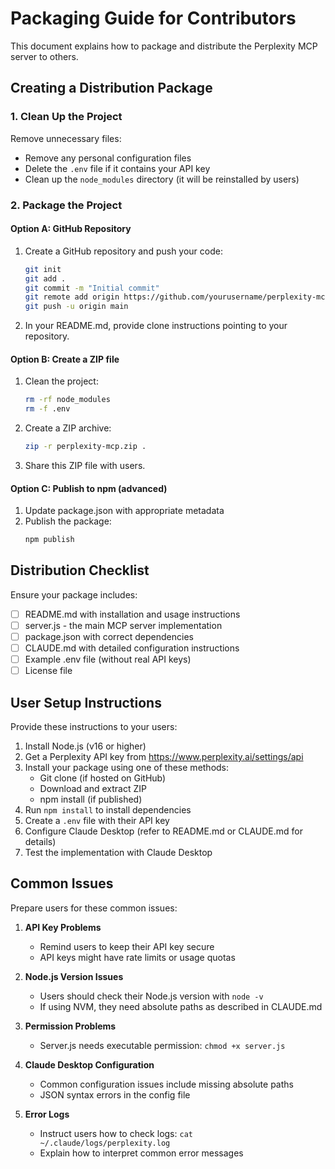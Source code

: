# Packaging Guide for Contributors

This document explains how to package and distribute the Perplexity MCP server to others.

## Creating a Distribution Package

### 1. Clean Up the Project

Remove unnecessary files:
- Remove any personal configuration files
- Delete the `.env` file if it contains your API key
- Clean up the `node_modules` directory (it will be reinstalled by users)

### 2. Package the Project

#### Option A: GitHub Repository

1. Create a GitHub repository and push your code:
   ```bash
   git init
   git add .
   git commit -m "Initial commit"
   git remote add origin https://github.com/yourusername/perplexity-mcp.git
   git push -u origin main
   ```

2. In your README.md, provide clone instructions pointing to your repository.

#### Option B: Create a ZIP file

1. Clean the project:
   ```bash
   rm -rf node_modules
   rm -f .env
   ```

2. Create a ZIP archive:
   ```bash
   zip -r perplexity-mcp.zip .
   ```

3. Share this ZIP file with users.

#### Option C: Publish to npm (advanced)

1. Update package.json with appropriate metadata
2. Publish the package:
   ```bash
   npm publish
   ```

## Distribution Checklist

Ensure your package includes:

- [ ] README.md with installation and usage instructions
- [ ] server.js - the main MCP server implementation
- [ ] package.json with correct dependencies
- [ ] CLAUDE.md with detailed configuration instructions
- [ ] Example .env file (without real API keys)
- [ ] License file

## User Setup Instructions

Provide these instructions to your users:

1. Install Node.js (v16 or higher)
2. Get a Perplexity API key from https://www.perplexity.ai/settings/api
3. Install your package using one of these methods:
   - Git clone (if hosted on GitHub)
   - Download and extract ZIP
   - npm install (if published)
4. Run `npm install` to install dependencies
5. Create a `.env` file with their API key
6. Configure Claude Desktop (refer to README.md or CLAUDE.md for details)
7. Test the implementation with Claude Desktop

## Common Issues

Prepare users for these common issues:

1. **API Key Problems**
   - Remind users to keep their API key secure
   - API keys might have rate limits or usage quotas

2. **Node.js Version Issues**
   - Users should check their Node.js version with `node -v`
   - If using NVM, they need absolute paths as described in CLAUDE.md

3. **Permission Problems**
   - Server.js needs executable permission: `chmod +x server.js`

4. **Claude Desktop Configuration**
   - Common configuration issues include missing absolute paths
   - JSON syntax errors in the config file

5. **Error Logs**
   - Instruct users how to check logs: `cat ~/.claude/logs/perplexity.log`
   - Explain how to interpret common error messages